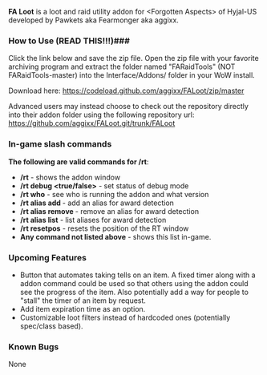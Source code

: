 **FA Loot** is a loot and raid utility addon for \<Forgotten Aspects\> of Hyjal-US developed by Pawkets aka Fearmonger aka aggixx.

### How to Use (READ THIS!!!)###
Click the link below and save the zip file. Open the zip file with your favorite archiving program and extract the folder named "FARaidTools" (NOT FARaidTools-master) into the Interface/Addons/ folder in your WoW install.

Download here:
https://codeload.github.com/aggixx/FALoot/zip/master

Advanced users may instead choose to check out the repository directly into their addon folder using the following repository url:
https://github.com/aggixx/FALoot.git/trunk/FALoot

### In-game slash commands ###
**The following are valid commands for /rt**:
- **/rt** - shows the addon window
- **/rt debug <true/false>** - set status of debug mode
- **/rt who** - see who is running the addon and what version
- **/rt alias add <name>** - add an alias for award detection
- **/rt alias remove <name>** - remove an alias for award detection
- **/rt alias list** - list aliases for award detection
- **/rt resetpos** - resets the position of the RT window
- **Any command not listed above** - shows this list in-game.

### Upcoming Features ###
- Button that automates taking tells on an item. A fixed timer along with a addon command could be used so that others using the addon could see the progress of the item. Also potentially add a way for people to "stall" the timer of an item by request.
- Add item expiration time as an option.
- Customizable loot filters instead of hardcoded ones (potentially spec/class based).

### Known Bugs ###
None
